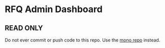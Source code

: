 # RFQ Admin Dashboard

## READ ONLY

Do not ever commit or push code to this repo. Use the 
[mono repo](https://github.com/ShoppablePH/rfq) instead.